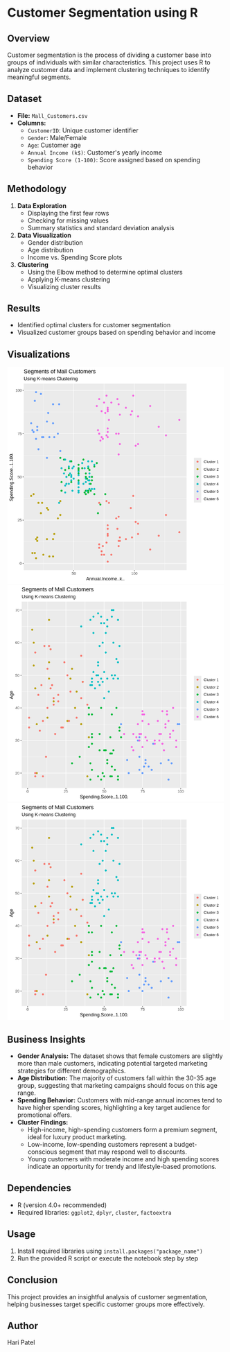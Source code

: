 # Customer Segmentation using R

## Overview
Customer segmentation is the process of dividing a customer base into groups of individuals with similar characteristics. This project uses R to analyze customer data and implement clustering techniques to identify meaningful segments.

## Dataset
- **File:** `Mall_Customers.csv`
- **Columns:**
  - `CustomerID`: Unique customer identifier
  - `Gender`: Male/Female
  - `Age`: Customer age
  - `Annual Income (k$)`: Customer's yearly income
  - `Spending Score (1-100)`: Score assigned based on spending behavior

## Methodology
1. **Data Exploration**
   - Displaying the first few rows
   - Checking for missing values
   - Summary statistics and standard deviation analysis
2. **Data Visualization**
   - Gender distribution
   - Age distribution
   - Income vs. Spending Score plots
3. **Clustering**
   - Using the Elbow method to determine optimal clusters
   - Applying K-means clustering
   - Visualizing cluster results

## Results
- Identified optimal clusters for customer segmentation
- Visualized customer groups based on spending behavior and income

## Visualizations
<img src = "https://github.com/haripatel07/CustomerSegmentationUsingR/blob/main/Visualization1.png" width = "500">
<img src = "https://github.com/haripatel07/CustomerSegmentationUsingR/blob/main/Visualization2.png" width = "500">
<img src = "https://github.com/haripatel07/CustomerSegmentationUsingR/blob/main/Visualization2.png" width = "500">

## Business Insights
- **Gender Analysis:** The dataset shows that female customers are slightly more than male customers, indicating potential targeted marketing strategies for different demographics.
- **Age Distribution:** The majority of customers fall within the 30-35 age group, suggesting that marketing campaigns should focus on this age range.
- **Spending Behavior:** Customers with mid-range annual incomes tend to have higher spending scores, highlighting a key target audience for promotional offers.
- **Cluster Findings:**
  - High-income, high-spending customers form a premium segment, ideal for luxury product marketing.
  - Low-income, low-spending customers represent a budget-conscious segment that may respond well to discounts.
  - Young customers with moderate income and high spending scores indicate an opportunity for trendy and lifestyle-based promotions.

## Dependencies
- R (version 4.0+ recommended)
- Required libraries: `ggplot2`, `dplyr`, `cluster`, `factoextra`

## Usage
1. Install required libraries using `install.packages("package_name")`
2. Run the provided R script or execute the notebook step by step

## Conclusion
This project provides an insightful analysis of customer segmentation, helping businesses target specific customer groups more effectively.

## Author
Hari Patel


